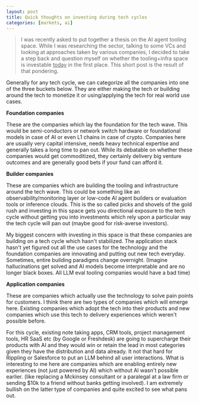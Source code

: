 ```yaml
---
layout: post
title: Quick thoughts on investing during tech cycles
categories: [markets, ai]
---
```


> I was recently asked to put together a thesis on the AI agent tooling space. While I was researching the sector, talking to some VCs and looking at approaches taken by various companies, I decided to take a step back and question myself on whether the tooling+infra space is investable <u>today</u> in the first place. This short post is the result of that pondering. 

Generally for any tech cycle, we can categorize all the companies into one of the three buckets below. They are either making the tech or building around the tech to monetize it or using/applying the tech for real world use cases. 

**Foundation companies**

These are the companies which lay the foundation for the tech wave. This would be semi-conductors or network switch hardware or foundational models in case of AI or even L1 chains in case of crypto. Companies here are usually very capital intensive, needs heavy technical expertise and generally takes a long time to pan out. While its debatable on whether these companies would get commoditized, they certainly delivery big venture outcomes and are generally good bets if your fund can afford it. 

**Builder companies**

These are companies which are building the tooling and infrastructure around the tech wave. This could be something like an observability/monitoring layer or low-code AI agent builders or evaluation tools or inference clouds. This is the so called picks and shovels of the gold rush and investing in this space gets you directional exposure to the tech cycle without getting you into investments which rely upon a particular way the tech cycle will pan out (maybe good for risk-averse investors). 

My biggest concern with investing in this space is that these companies are building on a tech cycle which hasn't stabilized. The application stack hasn't yet figured out all the use cases for the technology and the foundation companies are innovating and putting out new tech everyday. Sometimes, entire building paradigms change overnight. (Imagine hallucinations get solved and AI models become interpretable and are no longer black boxes. All LLM eval tooling companies would have a bad time) 

**Application companies**

These are companies which actually use the technology to solve pain points for customers. I think there are two types of companies which will emerge here. Existing companies which adopt the tech into their products and new companies which use this tech to delivery experiences which weren't possible before. 

For this cycle, existing note taking apps, CRM tools, project management tools, HR SaaS etc (by Google or Freshdesk) are going to supercharge their products with AI and they would win or retain the lead in most categories given they have the distribution and data already. It not that hard for Rippling or Salesforce to put an LLM behind all user interactions. What is interesting to me here are companies which are enabling entirely new experiences (not just powered by AI) which without AI wasn't possible earlier. (like replacing a Mckinsey consultant or a paralegal at a law firm or sending $10k to a friend without banks getting involved). I am extremely bullish on the latter type of companies and quite excited to see what pans out. 